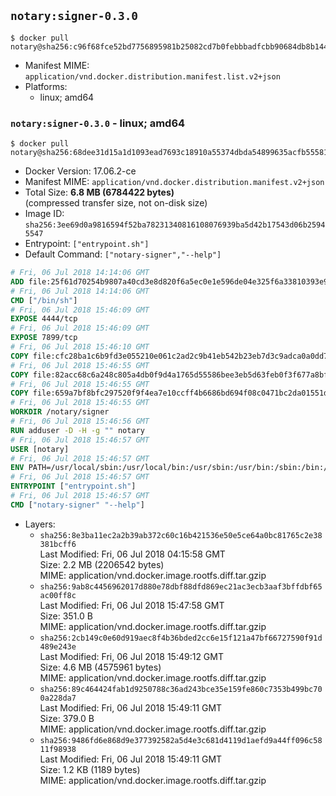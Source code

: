 ## `notary:signer-0.3.0`

```console
$ docker pull notary@sha256:c96f68fce52bd7756895981b25082cd7b0febbbadfcbb90684db8b1449ce751a
```

-	Manifest MIME: `application/vnd.docker.distribution.manifest.list.v2+json`
-	Platforms:
	-	linux; amd64

### `notary:signer-0.3.0` - linux; amd64

```console
$ docker pull notary@sha256:68dee31d15a1d1093ead7693c18910a55374dbda54899635acfb555818f2ae84
```

-	Docker Version: 17.06.2-ce
-	Manifest MIME: `application/vnd.docker.distribution.manifest.v2+json`
-	Total Size: **6.8 MB (6784422 bytes)**  
	(compressed transfer size, not on-disk size)
-	Image ID: `sha256:3ee69d0a9816594f52ba78231340816108076939ba5d42b17543d06b25945547`
-	Entrypoint: `["entrypoint.sh"]`
-	Default Command: `["notary-signer","--help"]`

```dockerfile
# Fri, 06 Jul 2018 14:14:06 GMT
ADD file:25f61d70254b9807a40cd3e8d820f6a5ec0e1e596de04e325f6a33810393e95a in / 
# Fri, 06 Jul 2018 14:14:06 GMT
CMD ["/bin/sh"]
# Fri, 06 Jul 2018 15:46:09 GMT
EXPOSE 4444/tcp
# Fri, 06 Jul 2018 15:46:09 GMT
EXPOSE 7899/tcp
# Fri, 06 Jul 2018 15:46:10 GMT
COPY file:cfc28ba1c6b9fd3e055210e061c2ad2c9b41eb542b23eb7d3c9adca0a0dd775d in /notary/signer/ 
# Fri, 06 Jul 2018 15:46:55 GMT
COPY file:82acc68c6a248c805a4db0f9d4a1765d55586bee3eb5d63feb0f3f677a8bf902 in /notary/signer/ 
# Fri, 06 Jul 2018 15:46:55 GMT
COPY file:659a7bf8bfc297520f9f4ea7e10ccff4b6686bd694f08c0471bc2da01551deb8 in /notary/signer/ 
# Fri, 06 Jul 2018 15:46:55 GMT
WORKDIR /notary/signer
# Fri, 06 Jul 2018 15:46:56 GMT
RUN adduser -D -H -g "" notary
# Fri, 06 Jul 2018 15:46:57 GMT
USER [notary]
# Fri, 06 Jul 2018 15:46:57 GMT
ENV PATH=/usr/local/sbin:/usr/local/bin:/usr/sbin:/usr/bin:/sbin:/bin:/notary/signer
# Fri, 06 Jul 2018 15:46:57 GMT
ENTRYPOINT ["entrypoint.sh"]
# Fri, 06 Jul 2018 15:46:57 GMT
CMD ["notary-signer" "--help"]
```

-	Layers:
	-	`sha256:8e3ba11ec2a2b39ab372c60c16b421536e50e5ce64a0bc81765c2e38381bcff6`  
		Last Modified: Fri, 06 Jul 2018 04:15:58 GMT  
		Size: 2.2 MB (2206542 bytes)  
		MIME: application/vnd.docker.image.rootfs.diff.tar.gzip
	-	`sha256:9ab8c4456962017d880e78dbf88dfd869ec21ac3ecb3aaf3bffdbf65ac00ff8c`  
		Last Modified: Fri, 06 Jul 2018 15:47:58 GMT  
		Size: 351.0 B  
		MIME: application/vnd.docker.image.rootfs.diff.tar.gzip
	-	`sha256:2cb149c0e60d919aec8f4b36bded2cc6e15f121a47bf66727590f91d489e243e`  
		Last Modified: Fri, 06 Jul 2018 15:49:12 GMT  
		Size: 4.6 MB (4575961 bytes)  
		MIME: application/vnd.docker.image.rootfs.diff.tar.gzip
	-	`sha256:89c464424fab1d9250788c36ad243bce35e159fe860c7353b499bc700a228da7`  
		Last Modified: Fri, 06 Jul 2018 15:49:11 GMT  
		Size: 379.0 B  
		MIME: application/vnd.docker.image.rootfs.diff.tar.gzip
	-	`sha256:9486fd6e868d9e377392582a5d4e3c681d4119d1aefd9a44ff096c5811f98938`  
		Last Modified: Fri, 06 Jul 2018 15:49:11 GMT  
		Size: 1.2 KB (1189 bytes)  
		MIME: application/vnd.docker.image.rootfs.diff.tar.gzip
